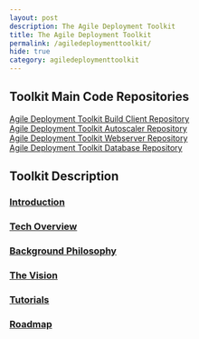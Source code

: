 ```yaml
---
layout: post
description: The Agile Deployment Toolkit
title: The Agile Deployment Toolkit
permalink: /agiledeploymenttoolkit/
hide: true
category: agiledeploymenttoolkit
---
```


## Toolkit Main Code Repositories

[Agile Deployment Toolkit Build Client Repository](https://github.com/agile-deployer/agile-infrastructure-build-client-scripts)  
[Agile Deployment Toolkit Autoscaler Repository](https://github.com/agile-deployer/agile-infrastructure-autoscaler-scripts)  
[Agile Deployment Toolkit Webserver Repository](https://github.com/agile-deployer/agile-infrastructure-webserver-scripts)  
[Agile Deployment Toolkit Database Repository](https://github.com/agile-deployer/agile-infrastructure-database-scripts)  


## Toolkit Description

### [Introduction](https://www.codebreakers.uk/introduction/)

### [Tech Overview](https://www.codebreakers.uk/agiledeploymenttoolkittechoverview/) 

### [Background Philosophy](https://www.codebreakers.uk/backgroundphilosophy/)

### [The Vision](https://www.codebreakers.uk/thevision/)

### [Tutorials](https://www.codebreakers.uk/tutorials/) 

### [Roadmap](https://www.codebreakers.uk/roadmap/) 
